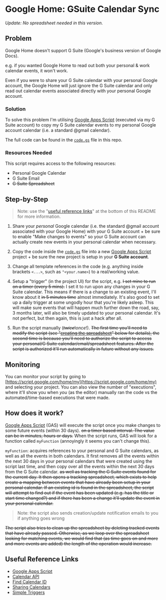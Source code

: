 # Google Home: GSuite Calendar Sync

_Update: No spreadsheet needed in this version._

## Problem

Google Home doesn't support G Suite (Google's business version of Google Docs).

e.g. if you wanted Google Home to read out both your personal & work calendar events, it won't work.

Even if you were to share your G Suite calendar with your personal Google account, the Google Home will just ignore the G Suite calendar and only read out calendar events associated directly with your personal Google account.

### Solution

To solve this problem I'm utilising [Google Apps Script](https://script.google.com/intro) (executed via my G Suite account) to copy my G Suite calendar events to my personal Google account calendar (i.e. a standard @gmail calendar).

The full code can be found in the [`code.gs`](code.gs) file in this repo.

### Resources Needed

This script requires access to the following resources:

- Personal Google Calendar
- G Suite Email
- ~~G Suite Spreadsheet~~

## Step-by-Step

> Note: use the "[useful reference links](#useful-reference-links)" at the bottom of this README for more information.

1. Share your _personal_ Google calendar (i.e. the standard @gmail account associated with your Google Home) with your G Suite account + be sure to enable "Make changes to events" so your G Suite account can actually create new events in your personal calendar when necessary.

2. Copy the code inside the [`code.gs`](code.gs) file into a new [Google Apps Script](https://script.google.com/intro) project + be sure the new project is setup in your **G Suite account**.

3. Change all template references in the code (e.g. anything inside brackets `<...>`, such as `"<your.name>`) to a real/working value.

4. Setup a "trigger" (in the project UI) for the script, e.g. ~~I set mine to run on a timer (every 5 mins).~~ I set it to run upon any changes in your G Suite calendar. This means if there is a change to an existing event, I'll know about it ~~in 5 minutes time~~ almost immediately. It's also good to set up a daily trigger at some ungodly hour that you're likely asleep. This will make sure events that will happen much further down the road, say, 3 months later, will also be timely updated to your personal calendar. It's not perfect, but then again, this is just a hack after all.

5. Run the script manually (~~_twice_!~~_once_!). ~~The first time you'll need to modify the script (see "[creating the spreadsheet](#creating-the-spreadsheet)" below for details), the second time is because you'll need to authorize the script to access your personal/G Suite calendar/email/spreadsheet features. After the script is authorized it'll run automatically in future without any issues.~~

## Monitoring

You can monitor your script by going to [https://script.google.com/home/my](https://script.google.com/home/my) and selecting your project. You can also view the number of "executions", where it'll show you when _you_ (as the editor) manually ran the code vs the automated/time-based executions that were made.

## How does it work?

[Google Apps Script](https://script.google.com/home) (GAS) will execute the script once you make changes to some future events (within 30 days). ~~on a timer based interval. The value can be in minutes, hours or days.~~ When the script runs, GAS will look for a function called `myFunction` (annoyingly it seems you can't change this).

`myFunction`: acquires references to your personal and G Suite calendars, as well as all the events in both calendars. It first removes all the events within the next 30 days in your personal calendars that were created using the script last time, and then copy over all the events within the next 30 days from the G Suite calendar. ~~as well as tracking the G Suite events found for the current day. It then opens a tracking spreadsheet, which exists to help create a mapping between events that have already been setup in your personal calendar. If an existing id is found in the spreadsheet, the script will attempt to find out if the event has been updated (e.g. has the title or start time changed?) and if there has been a change it'll update the event in your personal calendar.~~

> Note: the script also sends creation/update notification emails to you if anything goes wrong

~~The script also tries to clean up the spreadsheet by deleting tracked events that have already passed. Otherwise, as we loop over the spreadsheet looking for matching events, we would find that (as time goes on and more and more events are added) the length of the operation would increase.~~

## Useful Reference Links

- [Google Apps Script](https://script.google.com/home)
- [Calendar API](https://developers.google.com/apps-script/reference/calendar/calendar-app)
- [Find Calendar ID](https://docs.simplecalendar.io/find-google-calendar-id/)
- [Sharing Calendars](https://support.google.com/calendar/answer/37082?hl=en-GB)
- [Simple Triggers](https://developers.google.com/apps-script/guides/triggers/)
